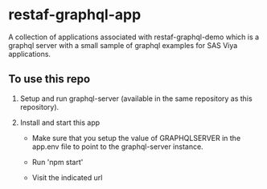 # restaf-graphql-app

A collection of applications associated with restaf-graphql-demo which is a graphql server with a small sample of
graphql examples for SAS Viya applications.

## To use this repo

1. Setup and run graphql-server (available in the same repository as this repository).

2. Install and start this app
    - Make sure that you setup the value of GRAPHQLSERVER in the app.env file to point to the graphql-server instance.  

    - Run 'npm start'

    - Visit the indicated url
